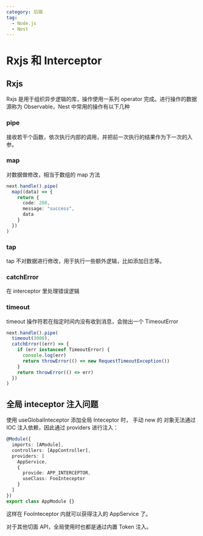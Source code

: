 ```yaml
---
category: 后端
tag:
  - Node.js
  - Nest
---
```


# Rxjs 和 Interceptor

## Rxjs

Rxjs 是用于组织异步逻辑的库，操作使用一系列 operator 完成。进行操作的数据源称为 Observable，Nest 中常用的操作有以下几种

### pipe

接收若干个函数，依次执行内部的调用，并把前一次执行的结果作为下一次的入参。

### map

对数据做修改，相当于数组的 map 方法

```ts
next.handle().pipe(
  map((data) => {
    return {
      code: 200,
      message: "success",
      data
    }
  })
)
```

### tap

tap 不对数据进行修改，用于执行一些额外逻辑，比如添加日志等。

### catchError

在 interceptor 里处理错误逻辑

### timeout

timeout 操作符若在指定时间内没有收到消息，会抛出一个 TimeoutError

```ts
next.handle().pipe(
  timeout(3000),
  catchError((err) => {
    if (err instanceof TimeoutError) {
      console.log(err)
      return throwError(() => new RequestTimeoutException())
    }
    return throwError(() => err)
  })
)
```

## 全局 inteceptor 注入问题

使用 useGlobalInteceptor 添加全局 Inteceptor 时， 手动 new 的 对象无法通过 IOC 注入依赖，因此通过 providers 进行注入：

```ts
@Module({
  imports: [AModule],
  controllers: [AppController],
  providers: [
    AppService,
    {
      provide: APP_INTERCEPTOR,
      useClass: FooInteceptor
    }
  ]
})
export class AppModule {}
```

这样在 FooInteceptor 内就可以获得注入的 AppService 了。

对于其他切面 API，全局使用时也都是通过内置 Token 注入。
